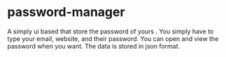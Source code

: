 # password-manager
A simply ui based that store the password of yours .
You simply have to type your email, website, and their password.
You can open and view the password when you want.
The data is stored in json format.
